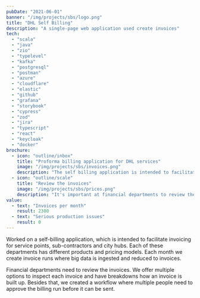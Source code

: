 ```yaml
---
pubDate: "2021-06-01"
banner: "/img/projects/sbs/logo.png"
title: "DHL Self Billing"
description: "A single-page web application used create invoices"
tech:
  - "scala"
  - "java"
  - "zio"
  - "typelevel"
  - "kafka"
  - "postgresql"
  - "postman"
  - "azure"
  - "cloudflare"
  - "elastic"
  - "github"
  - "grafana"
  - "storybook"
  - "cypress"
  - "zod"
  - "jira"
  - "typescript"
  - "react"
  - "keycloak"
  - "docker"
brochure:
  - icon: "outline/inbox"
    title: "Proforma billing application for DHL services"
    image: "/img/projects/sbs/invoices.png"
    description: "The self billing application is intended to facilitate invoicing for servicepoints, sub-contractors and cityhubs. Each of these departments has different products and pricing models. Each month we create invoice runs where big data is ingested and reduced to invoices."
  - icon: "outline/scale"
    title: "Review the invoices"
    image: "/img/projects/sbs/prices.png"
    description: "It's important at financial departments to review the invoices. We offer multiple options to inspect each invoice and have breakdowns how a invoice is built up. Besides that we created a workflow where multiple people need to approve the billing run before it can be send."
value:
  - text: "Invoices per month"
    result: 2300
  - text: "Serious production issues"
    result: 0
---
```


Worked on a self-billing application, which is intended to facilitate invoicing for service points, sub-contractors and city hubs. Each of these departments has different products and pricing models. Each month we create invoice runs where big data is ingested and reduced to invoices. 

Financial departments need to review the invoices. We offer multiple options to inspect each invoice and have breakdowns how an invoice is built up. Besides that, we created a workflow where multiple people need to approve the billing run before it can be sent.

